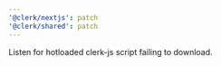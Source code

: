 ```yaml
---
'@clerk/nextjs': patch
'@clerk/shared': patch
---
```


Listen for hotloaded clerk-js script failing to download.
